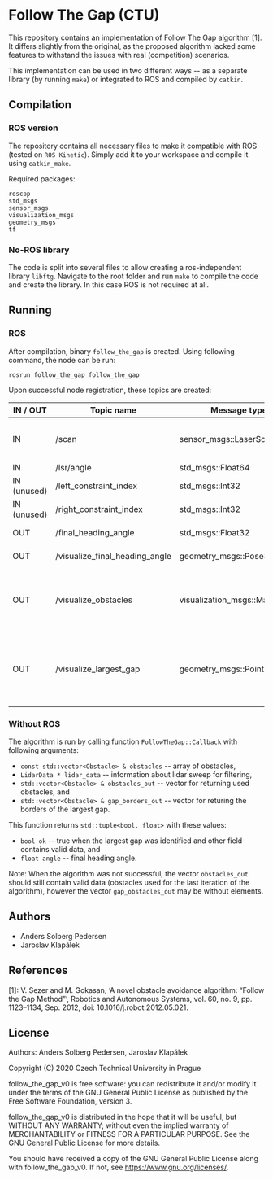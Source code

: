 # Follow The Gap (CTU)
This repository contains an implementation of Follow The Gap algorithm [1].
It differs slightly from the original, as the proposed algorithm lacked some features to withstand the issues with real (competition) scenarios.

This implementation can be used in two different ways -- as a separate library (by running `make`) or integrated to ROS and compiled by `catkin`.



## Compilation


### ROS version
The repository contains all necessary files to make it compatible with ROS (tested on `ROS Kinetic`). Simply add it to your workspace and compile it using `catkin_make`.

Required packages:
```
roscpp
std_msgs
sensor_msgs
visualization_msgs
geometry_msgs
tf
```


### No-ROS library
The code is split into several files to allow creating a ros-independent library `libftg`. Navigate to the root folder and run `make` to compile the code and create the library. In this case ROS is not required at all.



## Running


### ROS
After compilation, binary `follow_the_gap` is created. Using following command, the node can be run:

```
rosrun follow_the_gap follow_the_gap
```

Upon successful node registration, these topics are created:

| IN / OUT    | Topic name                     | Message type                | Description
| ----------- | ------------------------------ | --------------------------- | -----------
| IN          | /scan                          | sensor_msgs::LaserScan      | Main source of information, received from LiDAR
| IN          | /lsr/angle                     | std_msgs::Float64           | Goal angle
| IN (unused) | /left_constraint_index         | std_msgs::Int32             | Limiter of final angle (left)
| IN (unused) | /right_constraint_index        | std_msgs::Int32             | Limiter of final angle (right)
| OUT         | /final_heading_angle           | std_msgs::Float32           | Final heading angle
| OUT         | /visualize_final_heading_angle | geometry_msgs::PoseStamped  | Final heading angle for rViz
| OUT         | /visualize_obstacles           | visualization_msgs::Marker  | LiDAR measurements used by the used approach for rViz
| OUT         | /visualize_largest_gap         | geometry_msgs::PointStamped | Alternating 3 values containing car position, left and right side of the largest gap for rViz


### Without ROS
The algorithm is run by calling function `FollowTheGap::Callback` with following arguments:
 - `const std::vector<Obstacle> & obstacles` -- array of obstacles,
 - `LidarData * lidar_data` -- information about lidar sweep for filtering,
 - `std::vector<Obstacle> & obstacles_out` -- vector for returning used obstacles, and
 - `std::vector<Obstacle> & gap_borders_out` -- vector for returing the borders of the largest gap.

This function returns `std::tuple<bool, float>` with these values:
 - `bool ok` -- true when the largest gap was identified and other field contains valid data, and
 - `float angle` -- final heading angle.

Note: When the algorithm was not successful, the vector `obstacles_out` should still contain valid data (obstacles used for the last iteration of the algorithm), however the vector `gap_obstacles_out` may be without elements.



## Authors
- Anders Solberg Pedersen
- Jaroslav Klapálek



## References
[1]: V. Sezer and M. Gokasan, ‘A novel obstacle avoidance algorithm: “Follow the Gap Method”’, Robotics and Autonomous Systems, vol. 60, no. 9, pp. 1123–1134, Sep. 2012, doi: 10.1016/j.robot.2012.05.021.



## License
Authors: Anders Solberg Pedersen, Jaroslav Klapálek

Copyright (C) 2020 Czech Technical University in Prague

follow_the_gap_v0 is free software: you can redistribute it and/or modify
it under the terms of the GNU General Public License as published by
the Free Software Foundation, version 3.

follow_the_gap_v0 is distributed in the hope that it will be useful,
but WITHOUT ANY WARRANTY; without even the implied warranty of
MERCHANTABILITY or FITNESS FOR A PARTICULAR PURPOSE.  See the
GNU General Public License for more details.

You should have received a copy of the GNU General Public License
along with follow_the_gap_v0. If not, see <https://www.gnu.org/licenses/>.
